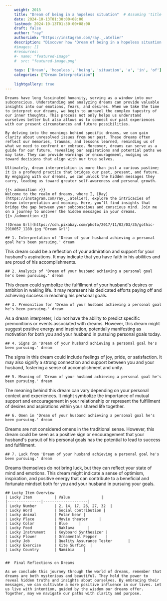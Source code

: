 ```yaml
---
    weight: 2015
    title: "Dream of being in a hopeless situation"  # Assuming 'title' column exists
    date: 2024-10-13T01:30:00+08:00
    lastmod: 2024-10-13T01:30:00+08:00
    draft: false
    author: "ray"
    authorLink: "https://instagram.com/ray._.atelier"
    description: "Discover how 'Dream of being in a hopeless situation' can interpret your future and uncover its significant meanings in your life."
    #images: []
    #resources:
    #- name: "featured-image"
    #  src: "featured-image.png"
    
    tags: ['Dream', 'hopeless', 'being', 'situation', 'a', 'in', 'of']
    categories: ["Dream Interpretation"]
    
    lightgallery: true
---
```

    
    Dreams have long fascinated humanity, serving as a window into our subconscious. Understanding and analyzing dreams can provide valuable insights into our emotions, fears, and desires. When we take the time to interpret our dreams, we begin to unravel the complex tapestry of our inner thoughts. This process not only helps us understand ourselves better but also allows us to connect our past experiences with our present circumstances and future possibilities.
    
    By delving into the meanings behind specific dreams, we can gain clarity about unresolved issues from our past. These dreams often reflect our memories, traumas, and lessons learned, reminding us of what we need to confront or embrace. Moreover, dreams can serve as a guide for our future, revealing our aspirations and potential paths we may take. They can provide warnings or encouragement, nudging us toward decisions that align with our true selves.
    
    Ultimately, dream interpretation is more than just a curious pastime; it is a profound practice that bridges our past, present, and future. By engaging with our dreams, we can unlock the hidden messages they carry, leading us toward greater self-awareness and personal growth.
    
    {{< admonition >}}
    Welcome to the realm of dreams, where I, [Ray](https://instagram.com/ray._.atelier), explore the intricacies of dream interpretation and meaning. Here, you’ll find insights that bridge the gap between your subconscious and conscious mind. Join me on a journey to uncover the hidden messages in your dreams.
    {{< /admonition >}}
    
    ![Dream Grl](https://cdn.pixabay.com/photo/2017/11/02/03/35/gothic-2910057_1280.jpg "Dream Grl")
    
    ## 1. Interpretation of 'Dream of your husband achieving a personal goal he's been pursuing.' dream
    
This dream could be a reflection of your admiration and support for your husband's aspirations. It may indicate that you have faith in his abilities and are proud of his accomplishments.
    
    ## 2. Analysis of 'Dream of your husband achieving a personal goal he's been pursuing.' dream
    
This dream could symbolize the fulfillment of your husband's desires or ambition in waking life. It may represent his dedicated efforts paying off and achieving success in reaching his personal goals.
    
    ## 3. Premonition for 'Dream of your husband achieving a personal goal he's been pursuing.' dream
    
As a dream interpreter, I do not have the ability to predict specific premonitions or events associated with dreams. However, this dream might suggest positive energy and inspiration, potentially manifesting as motivation for both you and your husband in pursuing personal goals today.
    
    ## 4. Signs in 'Dream of your husband achieving a personal goal he's been pursuing.' dream
    
The signs in this dream could include feelings of joy, pride, or satisfaction. It may also signify a strong connection and support between you and your husband, fostering a sense of accomplishment and unity.
    
    ## 5. Meaning of 'Dream of your husband achieving a personal goal he's been pursuing.' dream
    
The meaning behind this dream can vary depending on your personal context and experiences. It might symbolize the importance of mutual support and encouragement in your relationship or represent the fulfillment of desires and aspirations within your shared life together.
    
    ## 6. Omen in 'Dream of your husband achieving a personal goal he's been pursuing.' dream
    
Dreams are not considered omens in the traditional sense. However, this dream could be seen as a positive sign or encouragement that your husband's pursuit of his personal goals has the potential to lead to success and fulfillment.
    
    ## 7. Luck from 'Dream of your husband achieving a personal goal he's been pursuing.' dream
    
Dreams themselves do not bring luck, but they can reflect your state of mind and emotions. This dream might indicate a sense of optimism, inspiration, and positive energy that can contribute to a beneficial and fortunate mindset both for you and your husband in pursuing your goals.
    
    ## Lucky Item Overview
    | Lucky Item          | Value              |
    |---------------|--------------------|
    | Lucky Number        | 2, 14, 17, 26, 27, 32  |
    | Lucky Word          | Social contribution |
    | Lucky Animal        | Polar bear |
    | Lucky Place         | Movie theater     |
    | Lucky Color         | Blue     |
    | Lucky Food          | Baklava      |
    | Lucky Instrument    | Keyboard Synthesizer |
    | Lucky Flower        | Ornamental Pepper    |
    | Lucky Job           | Quality Assurance Tester       |
    | Lucky Exercise      | Kite Surfing  |
    | Lucky Country       | Namibia    |
    
    
    ##  Final Reflections on Dreams
    
    As we conclude this journey through the world of dreams, remember that dreams are both mysterious and beautiful. They hold the power to reveal hidden truths and insights about ourselves. By embracing their messages, we can cultivate a more positive influence in our lives. Let us live with intention, guided by the wisdom our dreams offer. Together, may we navigate our paths with clarity and purpose.
    